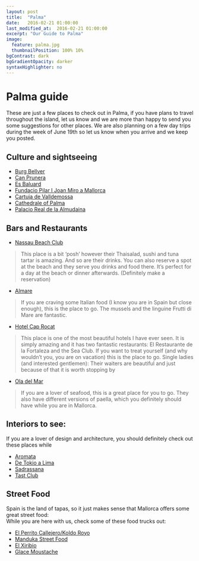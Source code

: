 ```yaml
---
layout: post
title:  "Palma"
date:   2016-02-21 01:00:00
last_modified_at:  2016-02-21 01:00:00
excerpt: "Our Guide to Palma"
image:
  feature: palma.jpg
  thumbnailPosition: 100% 10%
bgContrast: dark
bgGradientOpacity: darker
syntaxHighlighter: no
---
```

# Palma guide

These are just a few places to check out in Palma, if you have plans to travel throughout the 
island, let us know and we are more than happy to send you some suggestions for other places. 
We are also planning on a few day trips during the week of June 19th so let us know when you 
arrive and we keep you posted.

## Culture and sightseeing

- [Burg Bellver](http://castelldebellver.palmademallorca.es/portal/PALMA/castelldebellver/castelldebellver_principal1.jsp?codResi=1&language=en)
- [Can Prunera](http://casalsolleric.palmademallorca.es/portal/PALMA/solleric/solleric_principal1.jsp?codResi=1&language=en)
- [Es Baluard](http://www.esbaluard.org/en/)
- [Fundacio Pilar I Joan Miro a Mallorca](http://fpjmiro.org)
- [Cartuja de Valldemossa](http://www.cartujadevalldemossa.com/en/visit-la-cartuja.html)
- [Cathedrale of Palma](http://www.catedraldemallorca.info/principal/en)
- [Palacio Real de la Almudaina](http://www.patrimonionacional.es/real-sitio/palacios/6254)


## Bars and Restaurants

- [Nassau Beach Club](http://www.nassaubeachclub.com/inicio/)

> This place is a bit ‘posh’ however their Thaisalad, sushi and tuna tartar is amazing. And so are 
> their drinks. You can also reserve a spot at the beach and they serve you drinks and food there. 
> It’s perfect for a day at the beach or dinner afterwards. (Definitely make a reservation)

- [Almare](http://www.almare.es/en/about-us/)

> If you are craving some Italian food (I know you are in Spain but close enough), this is the place 
> to go. The mussels and the linguine Frutti di Mare are fantastic.

- [Hotel Cap Rocat](http://www.caprocat.com)

> This place is one of the most beautiful hotels I have ever seen. It is simply amazing and it has 
> two fantastic restaurants: El Restaurante de la Fortaleza and the Sea Club. If you want to treat 
> yourself (and why wouldn’t you, you are on vacation) this is the place to go. Single ladies (and 
> interested gentlemen): Their waiters are beautiful and just because of that it is worth stopping by

- [Ola del Mar]( http://www.oladelmar.es/it/p/17/el_restaurante.html)

> If you are a lover of seafood, this is a great place for you to go. They also have different versions 
> of paella, which you definitely should have while you are in Mallorca.

## Interiors to see:

If you are a lover of design and architecture, you should definitely check out these places while 

- [Aromata](http://www.aromatarestaurant.com)
- [De Tokio a Lima](http://www.boutiquehotelcanalomar.com/index.php/en/de-tokio-a-lima)
- [Sadrassana](http://www.sadrassana.com)
- [Tast Club](http://www.tast.com/tastclub/en/)

## Street Food

Spain is the land of tapas, so it just makes sense that Mallorca offers some great street food:  
While you are here with us, check some of these food trucks out: 

- [El Perrito Callejero/Koldo Royo](http://koldoroyo.com)
- [Manduka Street Food](https://www.facebook.com/mandukastreetfood/)
- [El Xiribio](https://www.facebook.com/xiribio/)
- [Glace Moustache](http://www.glacemoustache.com)
